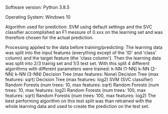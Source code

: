 Software version:
Python 3.8.5

Operating System:
Windows 10

Algorithm used for prediction:
SVM using default settings and the SVC classifier accomplished an F1 messure of 0.xxx on the learning set and was therefore chosen for the actual prediction.

Processing applied to the data before training/predicting:
The learning data was split into the input features (everything except of the 'ID' and 'class' column) and the target feature (the 'class column').
Then the learning data was split into 2/3 trainig set and 1/3 test set.
With this split 4 different algorithms with different parameters were trained:
k-NN (1-NN)
k-NN (2-NN)
k-NN (3-NN)
Decision Tree (max features: None)
Decision Tree (max features: sqrt)
Decision Tree (max features: log2)
SVM (SVC classifier)
Random Forests (num trees: 10, max features: sqrt)
Random Forests (num trees: 10, max features: log2)
Random Forests (num trees: 100, max features: sqrt)
Random Forests (num trees: 100, max features: log2)
The best performing algorithm on this test split was than retrained with the whole learning data and used to create the prediction on the test set.
